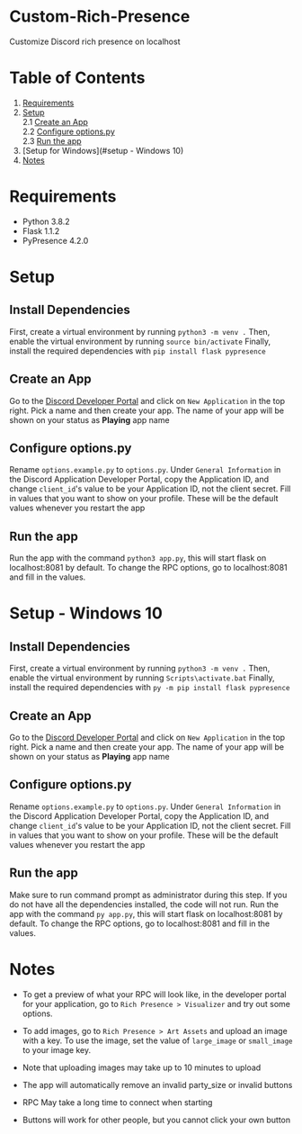# Custom-Rich-Presence
Customize Discord rich presence on localhost

Table of Contents
=================
1. [Requirements](#requirements)
2. [Setup](#setup)  
   2.1 [Create an App](#create-an-app)  
   2.2 [Configure options.py](#configure-optionspy)  
   2.3 [Run the app](#run-the-app)
3. [Setup for Windows](#setup - Windows 10) 
3. [Notes](#notes)

Requirements
============
- Python 3.8.2
- Flask 1.1.2
- PyPresence 4.2.0

Setup
=====
Install Dependencies
--------------------
First, create a virtual environment by running `python3 -m venv .`
Then, enable the virtual environment by running `source bin/activate`
Finally, install the required dependencies with `pip install flask pypresence`

Create an App
--------------
Go to the [Discord Developer Portal](https://www.discord.com/developers/applications) and click on `New Application` in the top right.
Pick a name and then create your app.
The name of your app will be shown on your status as **Playing** app name


Configure options.py
--------------------
Rename `options.example.py` to `options.py`.
Under `General Information` in the Discord Application Developer Portal, copy the Application ID, and change `client_id`'s value to be your Application ID, not the client secret.
Fill in values that you want to show on your profile.
These will be the default values whenever you restart the app

Run the app
-----------
Run the app with the command `python3 app.py`, this will start flask on localhost:8081 by default. To change the RPC options, go to localhost:8081 and fill in the values.

Setup - Windows 10
==================
Install Dependencies
--------------------
First, create a virtual environment by running `python3 -m venv .`
Then, enable the virtual environment by running `Scripts\activate.bat`
Finally, install the required dependencies with `py -m pip install flask pypresence`

Create an App
--------------
Go to the [Discord Developer Portal](https://www.discord.com/developers/applications) and click on `New Application` in the top right.
Pick a name and then create your app.
The name of your app will be shown on your status as **Playing** app name

Configure options.py
--------------------
Rename `options.example.py` to `options.py`.
Under `General Information` in the Discord Application Developer Portal, copy the Application ID, and change `client_id`'s value to be your Application ID, not the client secret.
Fill in values that you want to show on your profile.
These will be the default values whenever you restart the app

Run the app
-----------
Make sure to run command prompt as administrator during this step.
If you do not have all the dependencies installed, the code will not run. 
Run the app with the command `py app.py`, this will start flask on localhost:8081 by default. To change the RPC options, go to localhost:8081 and fill in the values.

Notes
=====
- To get a preview of what your RPC will look like, in the developer portal for your application, go to `Rich Presence > Visualizer` and try out some options.
- To add images, go to `Rich Presence > Art Assets` and upload an image with a key.
To use the image, set the value of `large_image` or `small_image` to your image key.

- Note that uploading images may take up to 10 minutes to upload  
- The app will automatically remove an invalid party_size or invalid buttons
- RPC May take a long time to connect when starting
- Buttons will work for other people, but you cannot click your own button
